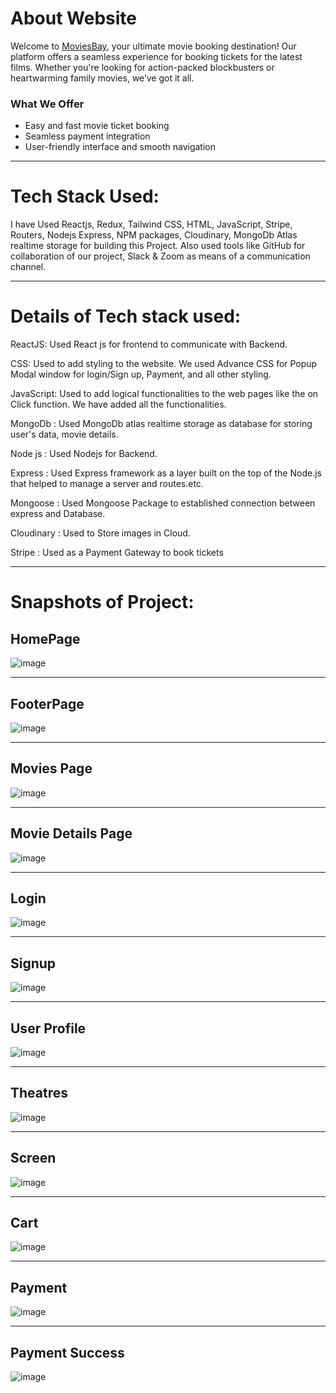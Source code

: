 # About Website 

Welcome to [MoviesBay](https://movie-app-frontend-ashy.vercel.app/), your ultimate movie booking destination! Our platform offers a seamless experience for booking tickets for the latest films. Whether you're looking for action-packed blockbusters or heartwarming family movies, we’ve got it all.

### **What We Offer**

* Easy and fast movie ticket booking
* Seamless payment integration
* User-friendly interface and smooth navigation

***
# Tech Stack Used:

I have Used Reactjs, Redux, Tailwind CSS, HTML, JavaScript, Stripe, Routers, Nodejs Express, NPM packages, Cloudinary, MongoDb Atlas realtime storage for building this Project. Also used tools like GitHub for collaboration of our project, Slack & Zoom as means of a communication channel.

***

# Details of Tech stack used:

ReactJS: Used React js for frontend to communicate with Backend.

CSS: Used to add styling to the website. We used Advance CSS for Popup Modal window for login/Sign up, Payment, and all other styling.

JavaScript: Used to add logical functionalities to the web pages like the on Click function. We have added all the functionalities.

MongoDb : Used MongoDb atlas realtime storage as database for storing user's data, movie details.

Node js : Used Nodejs for Backend.

Express : Used Express framework as a layer built on the top of the Node.js that helped to manage a server and routes.etc.

Mongoose : Used Mongoose Package to established connection between express and Database.

Cloudinary : Used to Store images in Cloud.

Stripe : Used as a Payment Gateway to book tickets


***

# Snapshots of Project:

## HomePage

![image](https://github.com/user-attachments/assets/ba78e0dc-d9d9-44f5-9fbf-767aafb43348)

***
## FooterPage

![image](https://github.com/user-attachments/assets/d8ff9e87-31a5-48cb-977c-a1d16dcc9f97)

***
## Movies Page

![image](https://github.com/user-attachments/assets/bcf584ce-77d3-4f36-b835-1e83f1583ec8)

***
## Movie Details Page 
![image](https://github.com/user-attachments/assets/02b951d0-e45f-4f96-85ee-f57994dbe6cd)

***
## Login 
![image](https://github.com/user-attachments/assets/2073a8df-de6d-431f-8e8d-59397d0bd69c)

***
## Signup
![image](https://github.com/user-attachments/assets/8a7056ce-0a69-4294-bf23-45dcf24942bd)

***
## User Profile
![image](https://github.com/user-attachments/assets/3acfd841-453e-43d1-9a03-9eab10e573e3)

***
## Theatres
![image](https://github.com/user-attachments/assets/962216cf-77dc-4455-8504-6baa4089429c)

***
## Screen 
![image](https://github.com/user-attachments/assets/b1ebb34c-ed1e-4302-8ffc-9fb43deddab3)

***
## Cart
![image](https://github.com/user-attachments/assets/51e592ac-fb88-47f8-a120-2ecbfff92ace)

***
## Payment 
![image](https://github.com/user-attachments/assets/bcbb39a5-fac2-4bd5-8ff7-d42d6d84a50c)

***
## Payment Success
![image](https://github.com/user-attachments/assets/816a5de6-389d-479c-8a95-932346a9138b)


